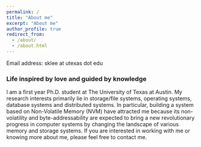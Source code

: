 ```yaml
---
permalink: /
title: "About me"
excerpt: "About me"
author_profile: true
redirect_from: 
  - /about/
  - /about.html
---
```

Email address: sklee at utexas dot edu

### Life inspired by love and guided by knowledge

I am a first year Ph.D. student at The University of Texas at Austin. My research interests primarily lie in storage/file systems, operating systems, database systems and distributed systems. In particular, building a system based on Non-Volatile Memory (NVM) have attracted me because its non-volatility and byte-addressability are expected to bring a new revolutionary progress in computer systems by changing the landscape of various memory and storage systems. If you are interested in working with me or knowing more about me, please feel free to contact me.
